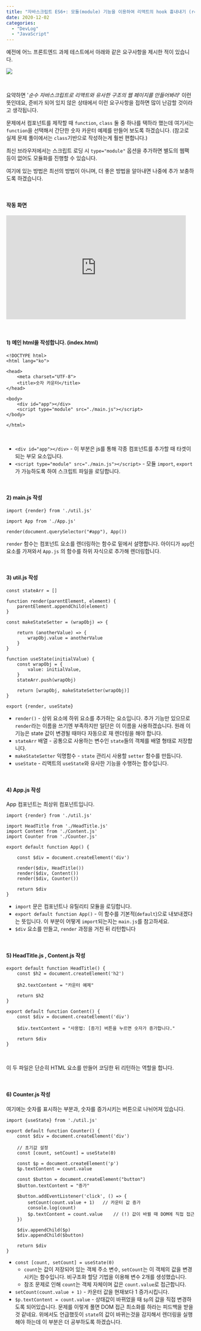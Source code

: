 ```yaml
---
title: "자바스크립트 ES6+: 모듈(module) 기능을 이용하여 리액트의 hook 흉내내기 (reactify)"
date: 2020-12-02
categories: 
  - "DevLog"
  - "JavaScript"
---
```


예전에 어느 프론트엔드 과제 테스트에서 아래와 같은 요구사항을 제시한 적이 있습니다.

 ![](/assets/img/wp-content/uploads/2020/12/문제.jpg)

 

요약하면 '_순수 자바스크립트로 리액트와 유사한 구조의 웹 페이지를 만들어봐라_' 이런 뜻인데요, 준비가 되어 있지 않은 상태에서 이런 요구사항을 접하면 많이 난감할 것이라고 생각됩니다.

문제에서 컴포넌트를 제작할 때 `function`, `class` 둘 중 하나를 택하라 했는데 여기서는 `function`을 선택해서 간단한 숫자 카운터 예제를 만들어 보도록 하겠습니다. (참고로 실제 문제 풀이에서는 `class`기반으로 작성하는게 훨씬 편합니다.)

최신 브라우저에서는 스크립트 로딩 시 `type="module"` 옵션을 추가하면 별도의 웹팩 등이 없어도 모듈화를 진행할 수 있습니다.

여기에 있는 방법은 최선의 방법이 아니며, 더 좋은 방법을 알아내면 나중에 추가 보충하도록 하겠습니다.

 

#### **작동 화면**

<iframe width="480" height="277" src="https://giphy.com/embed/xp6iFyJLEeMV4p8mlr" frameborder="0" class="giphy-embed" allowfullscreen="allowfullscreen"></iframe>

 

#### **1) 메인 html을 작성합니다. (index.html)**

```
<!DOCTYPE html>
<html lang="ko">

<head>
    <meta charset="UTF-8">
    <title>숫자 카운터</title>
</head>

<body>
    <div id="app"></div>
    <script type="module" src="./main.js"></script>
</body>

</html>

```

 

- `<div id="app"></div>` - 이 부분은 js를 통해 각종 컴포넌트를 추가할 때 타겟이 되는 부모 요소입니다.
- `<script type="module" src="./main.js"></script>` - 모듈 `import`, `export` 가 가능하도록 하여 스크립트 파일을 로딩합니다.

 

#### **2) main.js 작성**

```
import {render} from './util.js'

import App from './App.js'

render(document.querySelector("#app"), App())
```

`render` 함수는 컴포넌트 요소를 렌더링하는 함수로 밑에서 설명합니다. 아이디가 `app`인 요소를 가져와서 `App.js` 의 함수를 하위 자식으로 추가해 렌더링합니다.

 

#### **3) util.js 작성**

```
const stateArr = []

function render(parentElement, element) {
    parentElement.appendChild(element)
}

const makeStateSetter = (wrapObj) => {
    
    return (anotherValue) => {
        wrapObj.value = anotherValue
    }
}

function useState(initialValue) {
    const wrapObj = {
        value: initialValue,
    }
    stateArr.push(wrapObj)
    
    return [wrapObj, makeStateSetter(wrapObj)]
}

export {render, useState}
```

- `render()` - 상위 요소에 하위 요소를 추가하는 요소입니다. 추가 기능만 있으므로 `render`라는 이름을 쓰기엔 부족하지만 일단은 이 이름을 사용하겠습니다. 원래 이 기능은 state 값이 변경될 때마다 자동으로 재 렌더링을 해야 합니다.
- `stateArr` 배열 - 공통으로 사용하는 변수인 `state`들의 객체를 배열 형태로 저장합니다.
- `makeStateSetter` 익명함수 - `state` 관리시 사용할 `setter` 함수를 만듭니다.
- `useState` - 리액트의 `useState`와 유사한 기능을 수행하는 함수입니다.

 

#### **4) App.js 작성**

App 컴포넌트는 최상위 컴포넌트입니다.

```
import {render} from './util.js'

import HeadTitle from './HeadTitle.js'
import Content from './Content.js'
import Counter from './Counter.js'

export default function App() {
    
    const $div = document.createElement('div')
    
    render($div, HeadTitle())
    render($div, Content())
    render($div, Counter())
    
    return $div
}

```

- `import` 문은 컴포넌트나 유틸리티 모듈을 로딩합니다.
- `export default function App()` - 이 함수를 기본적(`default`)으로 내보내겠다는 뜻입니다. 이 부분이 어떻게 `import`되는지는 `main.js`를 참고하세요.
- `$div` 요소를 만들고, `render` 과정을 거친 뒤 리턴합니다

 

#### **5) HeadTitle.js , Content.js 작성**

```
export default function HeadTitle() { 
    const $h2 = document.createElement('h2')
    
    $h2.textContent = "카운터 예제"
    
    return $h2
}

```

```
export default function Content() { 
    const $div = document.createElement('div')
    
    $div.textContent = "사용법: [증가] 버튼을 누르면 숫자가 증가합니다."
    
    return $div
}

```

 

이 두 파일은 단순히 HTML 요소를 만들어 코딩한 뒤 리턴하는 역할을 합니다.

 

#### **6) Counter.js 작성**

여기에는 숫자를 표시하는 부분과, 숫자를 증가시키는 버튼으로 나뉘어져 있습니다.

```
import {useState} from './util.js'

export default function Counter() { 
    const $div = document.createElement('div')
    
    // 초기값 설정
    const [count, setCount] = useState(0)
    
    const $p = document.createElement('p')
    $p.textContent = count.value
    
    const $button = document.createElement("button")
    $button.textContent = "증가"
    
    $button.addEventListener('click', () => {
        setCount(count.value + 1)   // 카운터 값 증가
        console.log(count)
        $p.textContent = count.value    // (!) 값이 바뀔 때 DOM에 직접 접근
    })
    
    $div.appendChild($p)
    $div.appendChild($button)
     
    return $div
}

```

- `const [count, setCount] = useState(0)`
    - `count`는 값이 저장되어 있는 객체 주소 변수, `setCount`는 이 객체의 값을 변경시키는 함수입니다. 비구조화 할당 기법을 이용해 변수 2개를 생성했습니다.
    - 참조 문제로 인해 `count`는 객체 자체이며 값은 `count.value`로 접근합니다.
- `setCount(count.value + 1)` - 카운터 값을 현재보다 1 증가시킵니다.
- `$p.textContent = count.value` - 상태값이 바뀌었을 때 `$p`의 값을 직접 변경하도록 되어있습니다. 문제를 이렇게 풀면 DOM 접근 최소화를 하라는 피드백을 받을 것 같네요. 위에서도 언급했듯이 `state`의 값이 바뀌는것을 감지해서 렌더링을 실행해야 하는데 이 부분은 더 공부하도록 하겠습니다.
